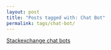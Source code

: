 ```yaml
---
layout: post
title: "Posts tagged with: Chat Bot"
permalink: tags/chat-bot/
---
```

[Stackexchange chat bots](/2012/01/stackexchange-chat-bots)
